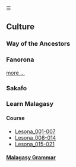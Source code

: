 
<div class="bg_nm"></div><div class="navbar"><a class="openbtn" onclick="openNav()">&#9776;</a></div>

<main>

## Culture

### Way of the Ancestors

### Fanorona

[more ...](./fanorona.html)

### Sakafo

### Learn Malagasy

#### Course

- [Lesona_001-007](./lesona/Lesona_001-007.html)
- [Lesona_008-014](./lesona/Lesona_008-014.html)
- [Lesona_015-021](./lesona/Lesona_015-021.html)

#### [Malagasy Grammar](./grammar.html)


<!-- 
Origin
Austronesian
Pre-islamic semites
Arabs
Chinese
Swahilli
Masombika
Creole
Indians and Chinese in the 20th century
-->
</main>

<script src="https://lerina.github.io/js/toc.js"></script>
<script>
let anchor= document.createElement('a');
anchor.href="javascript:closeNav()"; //void(0)"; //anchor[0].onclick = closeNav();
anchor.className = "closebtn";  
anchor.innerHTML="&times;";
document.getElementById("TOC").prepend(anchor);


let navCrumbs= document.createElement('div');
navCrumbs.className = "hover-nav";
navCrumbs.innerHTML = `
<div class="hover-nav">
<ul>
<li><a href="../../index.html">⇦ home</a></li>
<li><a href="./index.html">Nosy Malagasy</a></li>
</ul>
</div>`;
document.getElementById("TOC").prepend(navCrumbs); 
</script>
